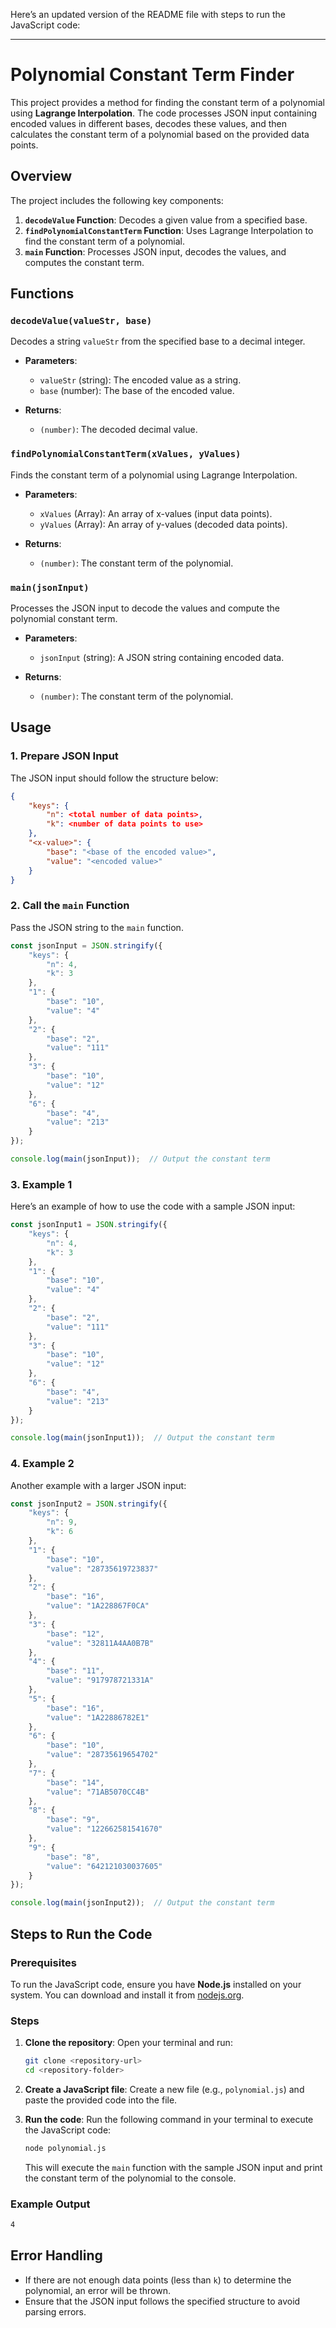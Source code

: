 Here’s an updated version of the README file with steps to run the JavaScript code:

---

# Polynomial Constant Term Finder

This project provides a method for finding the constant term of a polynomial using **Lagrange Interpolation**. The code processes JSON input containing encoded values in different bases, decodes these values, and then calculates the constant term of a polynomial based on the provided data points.

## Overview

The project includes the following key components:

1. **`decodeValue` Function**: Decodes a given value from a specified base.
2. **`findPolynomialConstantTerm` Function**: Uses Lagrange Interpolation to find the constant term of a polynomial.
3. **`main` Function**: Processes JSON input, decodes the values, and computes the constant term.

## Functions

### `decodeValue(valueStr, base)`
Decodes a string `valueStr` from the specified base to a decimal integer.

- **Parameters**:
  - `valueStr` (string): The encoded value as a string.
  - `base` (number): The base of the encoded value.
  
- **Returns**:
  - `(number)`: The decoded decimal value.

### `findPolynomialConstantTerm(xValues, yValues)`
Finds the constant term of a polynomial using Lagrange Interpolation.

- **Parameters**:
  - `xValues` (Array<number>): An array of x-values (input data points).
  - `yValues` (Array<number>): An array of y-values (decoded data points).
  
- **Returns**:
  - `(number)`: The constant term of the polynomial.

### `main(jsonInput)`
Processes the JSON input to decode the values and compute the polynomial constant term.

- **Parameters**:
  - `jsonInput` (string): A JSON string containing encoded data.
  
- **Returns**:
  - `(number)`: The constant term of the polynomial.

## Usage

### 1. Prepare JSON Input

The JSON input should follow the structure below:

```json
{
    "keys": {
        "n": <total number of data points>,
        "k": <number of data points to use>
    },
    "<x-value>": {
        "base": "<base of the encoded value>",
        "value": "<encoded value>"
    }
}
```

### 2. Call the `main` Function

Pass the JSON string to the `main` function.

```javascript
const jsonInput = JSON.stringify({
    "keys": {
        "n": 4,
        "k": 3
    },
    "1": {
        "base": "10",
        "value": "4"
    },
    "2": {
        "base": "2",
        "value": "111"
    },
    "3": {
        "base": "10",
        "value": "12"
    },
    "6": {
        "base": "4",
        "value": "213"
    }
});

console.log(main(jsonInput));  // Output the constant term
```

### 3. Example 1

Here’s an example of how to use the code with a sample JSON input:

```javascript
const jsonInput1 = JSON.stringify({
    "keys": {
        "n": 4,
        "k": 3
    },
    "1": {
        "base": "10",
        "value": "4"
    },
    "2": {
        "base": "2",
        "value": "111"
    },
    "3": {
        "base": "10",
        "value": "12"
    },
    "6": {
        "base": "4",
        "value": "213"
    }
});

console.log(main(jsonInput1));  // Output the constant term
```

### 4. Example 2

Another example with a larger JSON input:

```javascript
const jsonInput2 = JSON.stringify({
    "keys": {
        "n": 9,
        "k": 6
    },
    "1": {
        "base": "10",
        "value": "28735619723837"
    },
    "2": {
        "base": "16",
        "value": "1A228867F0CA"
    },
    "3": {
        "base": "12",
        "value": "32811A4AA0B7B"
    },
    "4": {
        "base": "11",
        "value": "917978721331A"
    },
    "5": {
        "base": "16",
        "value": "1A22886782E1"
    },
    "6": {
        "base": "10",
        "value": "28735619654702"
    },
    "7": {
        "base": "14",
        "value": "71AB5070CC4B"
    },
    "8": {
        "base": "9",
        "value": "122662581541670"
    },
    "9": {
        "base": "8",
        "value": "642121030037605"
    }
});

console.log(main(jsonInput2));  // Output the constant term
```

## Steps to Run the Code

### Prerequisites
To run the JavaScript code, ensure you have **Node.js** installed on your system. You can download and install it from [nodejs.org](https://nodejs.org/).

### Steps

1. **Clone the repository**:
   Open your terminal and run:
   ```bash
   git clone <repository-url>
   cd <repository-folder>
   ```

2. **Create a JavaScript file**:
   Create a new file (e.g., `polynomial.js`) and paste the provided code into the file.

3. **Run the code**:
   Run the following command in your terminal to execute the JavaScript code:
   ```bash
   node polynomial.js
   ```

   This will execute the `main` function with the sample JSON input and print the constant term of the polynomial to the console.

### Example Output

```bash
4
```

## Error Handling

- If there are not enough data points (less than `k`) to determine the polynomial, an error will be thrown.
- Ensure that the JSON input follows the specified structure to avoid parsing errors.
